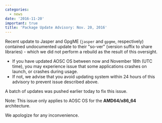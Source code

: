 ```yaml
---
categories:
  - news
date: '2016-11-20'
important: true
title: 'Package Update Advisory: Nov. 20, 2016'
---
```



Recent update to Jasper and GpgME (`jasper` and `gpgme`, respectively) contained undocumented update to their "so-ver" (version suffix to share libraries) - which we did not perform a rebuild as the result of this oversight.

- If you have updated AOSC OS between now and November 18th (UTC time), you may experience issue that some applications crashes on launch, or crashes during usage.
- If not, we advise that you avoid updating system within 24 hours of this advisory to prevent issue described above.

A batch of updates was pushed earlier today to fix this issue.

Note: This issue only applies to AOSC OS for the **AMD64/x86_64** architecture.

We apologize for any inconvenience.